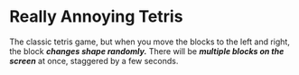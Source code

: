 # Really Annoying Tetris


<p>The classic tetris game, but when you move the blocks to the left and right, the block <strong><em>changes shape randomly.</em></strong> There will be <strong><em>multiple blocks on the screen</em></strong> at once, staggered by a few seconds.</p>
